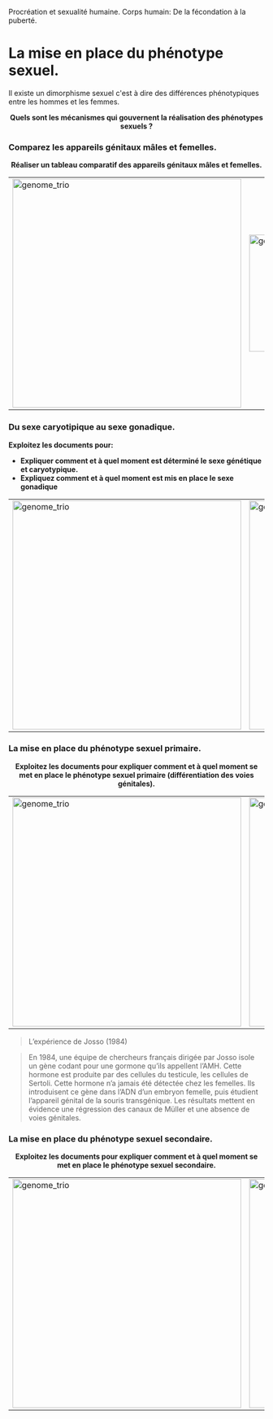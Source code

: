 <p>Procréation et sexualité humaine.      Corps humain: De la fécondation à la puberté.</p>

# La mise en place du phénotype sexuel.

Il existe un dimorphisme sexuel c'est à dire des différences phénotypiques entre les hommes et les femmes.

<p align=center><strong>Quels sont les mécanismes qui gouvernent la réalisation des phénotypes sexuels ?</strong></p>

### Comparez les appareils génitaux mâles et femelles.

<p align=center><strong>Réaliser un tableau comparatif des appareils génitaux mâles et femelles.</strong></p>

<div align=center><table><tr>

<td><a href="https://oversas.org/ipfs/QmYbL8aS9ngznnud2NKaE7JFjaeFfx5UMJ9SXCqobs8tNX"><img src="https://oversas.org/ipfs/QmYbL8aS9ngznnud2NKaE7JFjaeFfx5UMJ9SXCqobs8tNX" alt="genome_trio" width=450></td>

<td><a href="https://oversas.org/ipfs/QmRXyahXXULLmhA4bGwd2rLmFHqK7xxXxXUzrTAPqsEFrD"><img src="https://oversas.org/ipfs/QmRXyahXXULLmhA4bGwd2rLmFHqK7xxXxXUzrTAPqsEFrD" alt="genome_trio" width=230></td>

<td><a href="https://oversas.org/ipfs/QmQQWngYYJYqmsnswNifD13ZQRz8x8A9o3Qke2eEA61jGB"><img src="https://oversas.org/ipfs/QmQQWngYYJYqmsnswNifD13ZQRz8x8A9o3Qke2eEA61jGB" alt="genome_trio" height=200></td>

</tr></table></div>


### Du sexe caryotipique au sexe gonadique.

**Exploitez les documents pour:**

- **Expliquer comment et à quel moment est déterminé le sexe génétique et caryotypique.**
- **Expliquez comment et à quel moment est mis en place le sexe gonadique**


<div align=center><table><tr>

<td><a href="https://oversas.org/ipfs/QmNSMtTcK49BsQ3fs5RQWQuqjqyAUT9U2iU8kYn8gUzddo"><img src="https://oversas.org/ipfs/QmNSMtTcK49BsQ3fs5RQWQuqjqyAUT9U2iU8kYn8gUzddo" alt="genome_trio" width=450></td>

<td><a href="https://oversas.org/ipfs/QmWu5L2KSpKKCWZNEUZMkihTuyrqgXx2WQ6CbEBKSFbhA1"><img src="https://oversas.org/ipfs/QmWu5L2KSpKKCWZNEUZMkihTuyrqgXx2WQ6CbEBKSFbhA1" alt="genome_trio" width=450></td>

<td><a href="https://oversas.org/ipfs/QmWkzHgqQneHPLzz1HUNmGomFshb7gLqYwxFLqGtj9jjEw"><img src="https://oversas.org/ipfs/QmWkzHgqQneHPLzz1HUNmGomFshb7gLqYwxFLqGtj9jjEw" alt="genome_trio" width=450></td>

<td><a href="https://oversas.org/ipfs/QmNwpoobSSTMZjtZXmD3ecmJGKhASjcvssz1WkgCsopTA1"><img src="https://oversas.org/ipfs/QmNwpoobSSTMZjtZXmD3ecmJGKhASjcvssz1WkgCsopTA1" alt="genome_trio" width=450></td>

<td><a href="https://oversas.org/ipfs/QmbiZtN6LiijhrPCsw11gr8Th4YL2Pc6oCdPpam5cRxumu"><img src="https://oversas.org/ipfs/QmbiZtN6LiijhrPCsw11gr8Th4YL2Pc6oCdPpam5cRxumu" alt="genome_trio" width=450></td>


</tr></table></div>


### La mise en place du phénotype sexuel primaire.

<p align=center><strong>Exploitez les documents pour expliquer comment et à quel moment se met en place le phénotype sexuel primaire (différentiation des voies génitales).</strong></p>

<div align=center><table><tr>

<td><a href="https://oversas.org/ipfs/QmV4gQyGGWeLwFngDDJeUozQRMaxDFH4AXpXfYEP6oaaob"><img src="https://oversas.org/ipfs/QmV4gQyGGWeLwFngDDJeUozQRMaxDFH4AXpXfYEP6oaaob" alt="genome_trio" width=450></td>

<td><a href="https://oversas.org/ipfs/QmYGh5vEZi4CtsTPQGUZUT1udTL1ygqivgc6HfRGxmPtPU"><img src="https://oversas.org/ipfs/QmYGh5vEZi4CtsTPQGUZUT1udTL1ygqivgc6HfRGxmPtPU" alt="genome_trio" width=450></td>

<td><a href="https://oversas.org/ipfs/QmXAJnfFU3hgp7N6bjyQv46Uy2uWshC7cZbFNdqMyuZ7oQ"><img src="https://oversas.org/ipfs/QmXAJnfFU3hgp7N6bjyQv46Uy2uWshC7cZbFNdqMyuZ7oQ" alt="genome_trio" height=150></td>

<td><a href="https://oversas.org/ipfs/QmQPyP8z5AkDfYH8gj4tCsBXtKyTNg536hrdYLTsP4Kffz"><img src="https://oversas.org/ipfs/QmQPyP8z5AkDfYH8gj4tCsBXtKyTNg536hrdYLTsP4Kffz" alt="genome_trio" width=450></td>

</tr></table></div>


>L’expérience de Josso (1984)

>En 1984, une équipe de chercheurs français dirigée par Josso isole un gène codant pour une gormone qu’ils appellent l’AMH. Cette hormone est produite par des cellules du testicule, les cellules de Sertoli. Cette hormone n’a jamais été détectée chez les femelles. Ils introduisent ce gène dans l’ADN d’un embryon femelle, puis étudient l’appareil génital de la souris transgénique. Les résultats mettent en évidence une régression des canaux de Müller et une absence de voies génitales.




### La mise en place du phénotype sexuel secondaire.

<p align=center><strong>Exploitez les documents pour expliquer comment et à quel moment se met en place le phénotype sexuel secondaire.</strong></p>


<div align=center><table><tr>

<td><a href="https://oversas.org/ipfs/QmPEvinbFB6Fk4uxZ1QD5dxCFEweY3FqTsT3J1YkBpixmB"><img src="https://oversas.org/ipfs/QmPEvinbFB6Fk4uxZ1QD5dxCFEweY3FqTsT3J1YkBpixmB" alt="genome_trio" width=450></td>

<td><a href="https://oversas.org/ipfs/QmSv5G6vgyAZxtvHCNzjGM6RC9rANakyKE4Gi1dLz2XXuc"><img src="https://oversas.org/ipfs/QmSv5G6vgyAZxtvHCNzjGM6RC9rANakyKE4Gi1dLz2XXuc" alt="genome_trio" width=450></td>

<td><a href="https://oversas.org/ipfs/Qmb3X7D5CKC9h4J96xVsA1fHLqVLYjadx5qVvYgqEX8L6L"><img src="https://oversas.org/ipfs/Qmb3X7D5CKC9h4J96xVsA1fHLqVLYjadx5qVvYgqEX8L6L" alt="genome_trio" width=450></td>

</tr></table></div>







